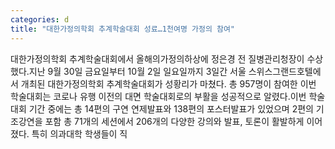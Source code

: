 ```yaml
---
categories: d
title: "대한가정의학회 추계학술대회 성료…1천여명 가정의 참여"
---
```

대한가정의학회 추계학술대회에서 올해의가정의하상에 정은경 전 질병관리청장이 수상했다.지난 9월 30일 금요일부터 10월 2일 일요일까지 3일간 서울 스위스그랜드호텔에서 개최된 대한가정의학회 추계학술대회가 성황리가 마쳤다. 총 957명이 참여한 이번 학술대회는 코로나 유행 이전의 대면 학술대회로의 부활을 성공적으로 알렸다.이번 학술대회 기간 중에는 총 14편의 구연 연제발표와 138편의 포스터발표가 있었으며 2편의 기조강연을 포함 총 71개의 세션에서 206개의 다양한 강의와 발표, 토론이 활발하게 이어졌다. 특히 의과대학 학생들이 직
